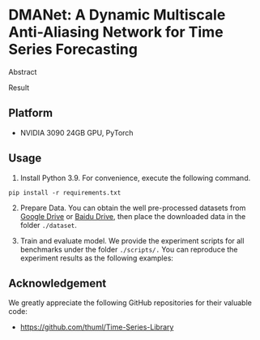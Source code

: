 # DMANet: A Dynamic Multiscale Anti-Aliasing Network for Time Series Forecasting

Abstract



Result



## Platform

- NVIDIA 3090 24GB GPU, PyTorch

## Usage

1. Install Python 3.9. For convenience, execute the following command.

````
pip install -r requirements.txt
````

2. Prepare Data. You can obtain the well pre-processed datasets from [Google Drive](https://drive.google.com/drive/folders/13Cg1KYOlzM5C7K8gK8NfC-F3EYxkM3D2) or [Baidu Drive](https://pan.baidu.com/s/1r3KhGd0Q9PJIUZdfEYoymg?pwd=i9iy), then place the downloaded data in the folder ````./dataset````.

3. Train and evaluate model. We provide the experiment scripts for all benchmarks under the folder ````./scripts/.```` You can reproduce the experiment results as the following examples:

   

## Acknowledgement

We greatly appreciate the following GitHub repositories for their valuable code:

- https://github.com/thuml/Time-Series-Library